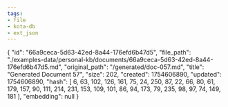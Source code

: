 ```yaml
---
tags:
- file
- kota-db
- ext_json
---
```

{
  "id": "66a9ceca-5d63-42ed-8a44-176efd6b47d5",
  "file_path": "./examples-data/personal-kb/documents/66a9ceca-5d63-42ed-8a44-176efd6b47d5.md",
  "original_path": "/generated/doc-057.md",
  "title": "Generated Document 57",
  "size": 202,
  "created": 1754606890,
  "updated": 1754606890,
  "hash": [
    6,
    63,
    102,
    126,
    161,
    75,
    24,
    250,
    87,
    22,
    66,
    80,
    61,
    179,
    157,
    90,
    111,
    214,
    231,
    153,
    109,
    101,
    86,
    94,
    173,
    79,
    235,
    98,
    97,
    74,
    149,
    181
  ],
  "embedding": null
}